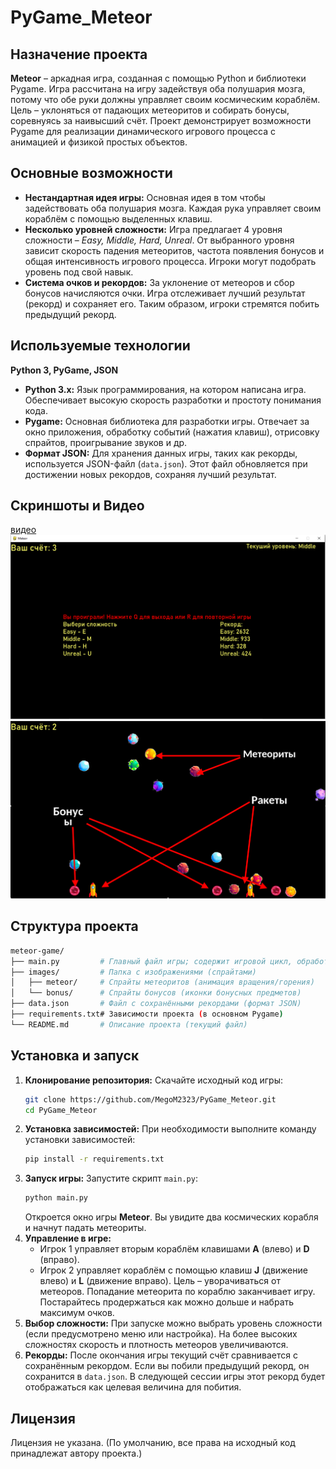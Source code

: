 # PyGame_Meteor

## Назначение проекта

**Meteor** – аркадная игра, созданная с помощью Python и библиотеки Pygame. Игра рассчитана на игру задействуя оба полушария мозга, потому что обе руки должны управляет своим космическим кораблём. Цель – уклоняться от падающих метеоритов и собирать бонусы, соревнуясь за наивысший счёт. Проект демонстрирует возможности Pygame для реализации динамического игрового процесса с анимацией и физикой простых объектов.

## Основные возможности

- **Нестандартная идея игры:** Основная идея в том чтобы задействовать оба полушария мозга. Каждая рука управляет своим кораблём с помощью выделенных клавиш.
- **Несколько уровней сложности:** Игра предлагает 4 уровня сложности – _Easy, Middle, Hard, Unreal_. От выбранного уровня зависит скорость падения метеоритов, частота появления бонусов и общая интенсивность игрового процесса. Игроки могут подобрать уровень под свой навык.
- **Система очков и рекордов:** За уклонение от метеоров и сбор бонусов начисляются очки. Игра отслеживает лучший результат (рекорд) и сохраняет его. Таким образом, игроки стремятся побить предыдущий рекорд.

## Используемые технологии

**Python 3, PyGame, JSON**

- **Python 3.x:** Язык программирования, на котором написана игра. Обеспечивает высокую скорость разработки и простоту понимания кода.
- **Pygame:** Основная библиотека для разработки игры. Отвечает за окно приложения, обработку событий (нажатия клавиш), отрисовку спрайтов, проигрывание звуков и др.
- **Формат JSON:** Для хранения данных игры, таких как рекорды, используется JSON-файл (`data.json`). Этот файл обновляется при достижении новых рекордов, сохраняя лучший результат.

## Скриншоты и Видео

[видео](Video.mp4)
![фото 1](images/ForGitHub/image1.png)
![фото 2](images/ForGitHub/image2.png)

## Структура проекта

```bash
meteor-game/
├── main.py         # Главный файл игры; содержит игровой цикл, обработку событий и пр.
├── images/         # Папка с изображениями (спрайтами)
│   ├── meteor/     # Спрайты метеоритов (анимация вращения/горения)
│   └── bonus/      # Спрайты бонусов (иконки бонусных предметов)
├── data.json       # Файл с сохранёнными рекордами (формат JSON)
├── requirements.txt# Зависимости проекта (в основном Pygame)
└── README.md       # Описание проекта (текущий файл)
```

## Установка и запуск

1. **Клонирование репозитория:** Скачайте исходный код игры:
   ```bash
   git clone https://github.com/MegoM2323/PyGame_Meteor.git
   cd PyGame_Meteor
   ```
2. **Установка зависимостей:** При необходимости выполните команду установки зависимостей:
   ```bash
   pip install -r requirements.txt
   ```
3. **Запуск игры:** Запустите скрипт `main.py`:
   ```bash
   python main.py
   ```
   Откроется окно игры **Meteor**. Вы увидите два космических корабля и начнут падать метеориты.
4. **Управление в игре:**
   - Игрок 1 управляет вторым кораблём клавишами **A** (влево) и **D** (вправо).
   - Игрок 2 управляет кораблём с помощью клавиш **J** (движение влево) и **L** (движение вправо).
     Цель – уворачиваться от метеоров. Попадание метеорита по кораблю заканчивает игру. Постарайтесь продержаться как можно дольше и набрать максимум очков.
5. **Выбор сложности:** При запуске можно выбрать уровень сложности (если предусмотрено меню или настройка). На более высоких сложностях скорость и плотность метеоров увеличиваются.
6. **Рекорды:** После окончания игры текущий счёт сравнивается с сохранённым рекордом. Если вы побили предыдущий рекорд, он сохранится в `data.json`. В следующей сессии игры этот рекорд будет отображаться как целевая величина для побития.

## Лицензия

Лицензия не указана. (По умолчанию, все права на исходный код принадлежат автору проекта.)
